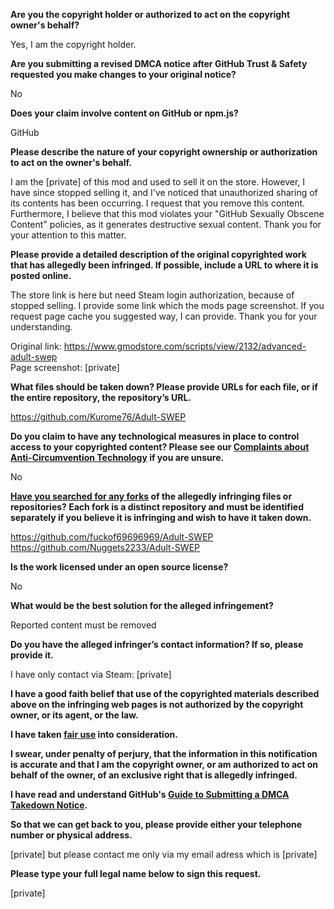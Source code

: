 **Are you the copyright holder or authorized to act on the copyright owner's behalf?**

Yes, I am the copyright holder.

**Are you submitting a revised DMCA notice after GitHub Trust & Safety requested you make changes to your original notice?**

No

**Does your claim involve content on GitHub or npm.js?**

GitHub

**Please describe the nature of your copyright ownership or authorization to act on the owner's behalf.**

I am the [private] of this mod and used to sell it on the store. However, I have since stopped selling it, and I've noticed that unauthorized sharing of its contents has been occurring. I request that you remove this content. Furthermore, I believe that this mod violates your "GitHub Sexually Obscene Content" policies, as it generates destructive sexual content. Thank you for your attention to this matter.

**Please provide a detailed description of the original copyrighted work that has allegedly been infringed. If possible, include a URL to where it is posted online.**

The store link is here but need Steam login authorization, because of stopped selling. I provide some link which the mods page screenshot. If you request page cache you suggested way, I can provide. Thank you for your understanding.

Original link: https://www.gmodstore.com/scripts/view/2132/advanced-adult-swep  
Page screenshot: [private]

**What files should be taken down? Please provide URLs for each file, or if the entire repository, the repository’s URL.**

https://github.com/Kurome76/Adult-SWEP

**Do you claim to have any technological measures in place to control access to your copyrighted content? Please see our <a href="https://docs.github.com/articles/guide-to-submitting-a-dmca-takedown-notice#complaints-about-anti-circumvention-technology">Complaints about Anti-Circumvention Technology</a> if you are unsure.**

No

**<a href="https://docs.github.com/articles/dmca-takedown-policy#b-what-about-forks-or-whats-a-fork">Have you searched for any forks</a> of the allegedly infringing files or repositories? Each fork is a distinct repository and must be identified separately if you believe it is infringing and wish to have it taken down.**

https://github.com/fuckof69696969/Adult-SWEP  
https://github.com/Nuggets2233/Adult-SWEP

**Is the work licensed under an open source license?**

No

**What would be the best solution for the alleged infringement?**

Reported content must be removed

**Do you have the alleged infringer’s contact information? If so, please provide it.**

I have only contact via Steam: [private]

**I have a good faith belief that use of the copyrighted materials described above on the infringing web pages is not authorized by the copyright owner, or its agent, or the law.**

**I have taken <a href="https://www.lumendatabase.org/topics/22">fair use</a> into consideration.**

**I swear, under penalty of perjury, that the information in this notification is accurate and that I am the copyright owner, or am authorized to act on behalf of the owner, of an exclusive right that is allegedly infringed.**

**I have read and understand GitHub's <a href="https://docs.github.com/articles/guide-to-submitting-a-dmca-takedown-notice/">Guide to Submitting a DMCA Takedown Notice</a>.**

**So that we can get back to you, please provide either your telephone number or physical address.**

[private] but please contact me only via my email adress which is [private]

**Please type your full legal name below to sign this request.**

[private]
